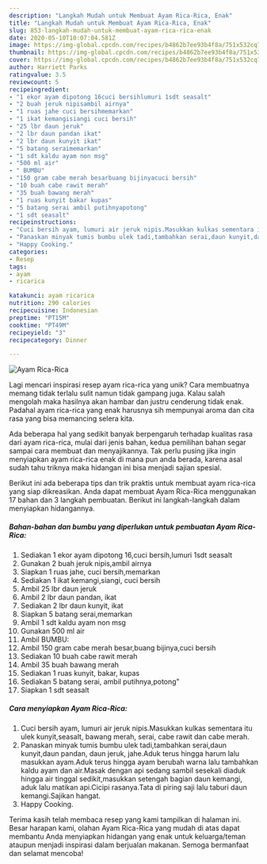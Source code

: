 ```yaml
---
description: "Langkah Mudah untuk Membuat Ayam Rica-Rica, Enak"
title: "Langkah Mudah untuk Membuat Ayam Rica-Rica, Enak"
slug: 853-langkah-mudah-untuk-membuat-ayam-rica-rica-enak
date: 2020-05-10T10:07:04.581Z
image: https://img-global.cpcdn.com/recipes/b4862b7ee93b4f8a/751x532cq70/ayam-rica-rica-foto-resep-utama.jpg
thumbnail: https://img-global.cpcdn.com/recipes/b4862b7ee93b4f8a/751x532cq70/ayam-rica-rica-foto-resep-utama.jpg
cover: https://img-global.cpcdn.com/recipes/b4862b7ee93b4f8a/751x532cq70/ayam-rica-rica-foto-resep-utama.jpg
author: Harriett Parks
ratingvalue: 3.5
reviewcount: 5
recipeingredient:
- "1 ekor ayam dipotong 16cuci bersihlumuri 1sdt seasalt"
- "2 buah jeruk nipisambil airnya"
- "1 ruas jahe cuci bersihmemarkan"
- "1 ikat kemangisiangi cuci bersih"
- "25 lbr daun jeruk"
- "2 lbr daun pandan ikat"
- "2 lbr daun kunyit ikat"
- "5 batang seraimemarkan"
- "1 sdt kaldu ayam non msg"
- "500 ml air"
- " BUMBU"
- "150 gram cabe merah besarbuang bijinyacuci bersih"
- "10 buah cabe rawit merah"
- "35 buah bawang merah"
- "1 ruas kunyit bakar kupas"
- "5 batang serai ambil putihnyapotong"
- "1 sdt seasalt"
recipeinstructions:
- "Cuci bersih ayam, lumuri air jeruk nipis.Masukkan kulkas sementara itu ulek kunyit,seasalt, bawang merah, serai, cabe rawit dan cabe merah."
- "Panaskan minyak tumis bumbu ulek tadi,tambahkan serai,daun kunyit,daun pandan, daun jeruk, jahe.Aduk terus hingga harum lalu masukkan ayam.Aduk terus hingga ayam berubah warna lalu tambahkan kaldu ayam dan air.Masak dengan api sedang sambil sesekali diaduk hingga air tinggal sedikit,masukkan setengah bagian daun kemangi, aduk lalu matikan api.Cicipi rasanya.Tata di piring saji lalu taburi daun kemangi.Sajikan hangat."
- "Happy Cooking."
categories:
- Resep
tags:
- ayam
- ricarica

katakunci: ayam ricarica 
nutrition: 290 calories
recipecuisine: Indonesian
preptime: "PT15M"
cooktime: "PT49M"
recipeyield: "3"
recipecategory: Dinner

---
```



![Ayam Rica-Rica](https://img-global.cpcdn.com/recipes/b4862b7ee93b4f8a/751x532cq70/ayam-rica-rica-foto-resep-utama.jpg)

Lagi mencari inspirasi resep ayam rica-rica yang unik? Cara membuatnya memang tidak terlalu sulit namun tidak gampang juga. Kalau salah mengolah maka hasilnya akan hambar dan justru cenderung tidak enak. Padahal ayam rica-rica yang enak harusnya sih mempunyai aroma dan cita rasa yang bisa memancing selera kita.



Ada beberapa hal yang sedikit banyak berpengaruh terhadap kualitas rasa dari ayam rica-rica, mulai dari jenis bahan, kedua pemilihan bahan segar sampai cara membuat dan menyajikannya. Tak perlu pusing jika ingin menyiapkan ayam rica-rica enak di mana pun anda berada, karena asal sudah tahu triknya maka hidangan ini bisa menjadi sajian spesial.


Berikut ini ada beberapa tips dan trik praktis untuk membuat ayam rica-rica yang siap dikreasikan. Anda dapat membuat Ayam Rica-Rica menggunakan 17 bahan dan 3 langkah pembuatan. Berikut ini langkah-langkah dalam menyiapkan hidangannya.

<!--inarticleads1-->

##### Bahan-bahan dan bumbu yang diperlukan untuk pembuatan Ayam Rica-Rica:

1. Sediakan 1 ekor ayam dipotong 16,cuci bersih,lumuri 1sdt seasalt
1. Gunakan 2 buah jeruk nipis,ambil airnya
1. Siapkan 1 ruas jahe, cuci bersih,memarkan
1. Sediakan 1 ikat kemangi,siangi, cuci bersih
1. Ambil 25 lbr daun jeruk
1. Ambil 2 lbr daun pandan, ikat
1. Sediakan 2 lbr daun kunyit, ikat
1. Siapkan 5 batang serai,memarkan
1. Ambil 1 sdt kaldu ayam non msg
1. Gunakan 500 ml air
1. Ambil  BUMBU:
1. Ambil 150 gram cabe merah besar,buang bijinya,cuci bersih
1. Sediakan 10 buah cabe rawit merah
1. Ambil 35 buah bawang merah
1. Sediakan 1 ruas kunyit, bakar, kupas
1. Sediakan 5 batang serai, ambil putihnya,potong&#34;
1. Siapkan 1 sdt seasalt




<!--inarticleads2-->

##### Cara menyiapkan Ayam Rica-Rica:

1. Cuci bersih ayam, lumuri air jeruk nipis.Masukkan kulkas sementara itu ulek kunyit,seasalt, bawang merah, serai, cabe rawit dan cabe merah.
1. Panaskan minyak tumis bumbu ulek tadi,tambahkan serai,daun kunyit,daun pandan, daun jeruk, jahe.Aduk terus hingga harum lalu masukkan ayam.Aduk terus hingga ayam berubah warna lalu tambahkan kaldu ayam dan air.Masak dengan api sedang sambil sesekali diaduk hingga air tinggal sedikit,masukkan setengah bagian daun kemangi, aduk lalu matikan api.Cicipi rasanya.Tata di piring saji lalu taburi daun kemangi.Sajikan hangat.
1. Happy Cooking.




Terima kasih telah membaca resep yang kami tampilkan di halaman ini. Besar harapan kami, olahan Ayam Rica-Rica yang mudah di atas dapat membantu Anda menyiapkan hidangan yang enak untuk keluarga/teman ataupun menjadi inspirasi dalam berjualan makanan. Semoga bermanfaat dan selamat mencoba!
